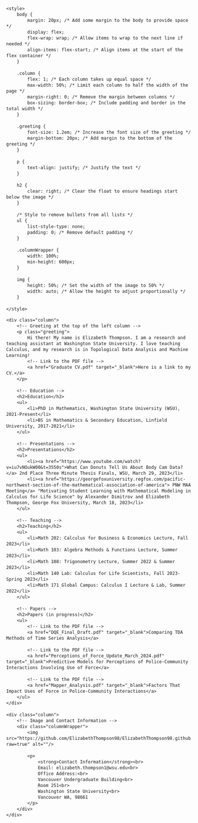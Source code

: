<head>
    <meta charset="UTF-8">
    <meta name="viewport" content="width=device-width, initial-scale=1.0">
    <title>ElizabethThompson98</title>

    <style>
        body {
            margin: 20px; /* Add some margin to the body to provide space */
            display: flex;
            flex-wrap: wrap; /* Allow items to wrap to the next line if needed */
            align-items: flex-start; /* Align items at the start of the flex container */
        }

        .column {
            flex: 1; /* Each column takes up equal space */
            max-width: 50%; /* Limit each column to half the width of the page */
            margin-right: 0; /* Remove the margin between columns */
            box-sizing: border-box; /* Include padding and border in the total width */
        }

        .greeting {
            font-size: 1.2em; /* Increase the font size of the greeting */
            margin-bottom: 20px; /* Add margin to the bottom of the greeting */
        }      

        p {
            text-align: justify; /* Justify the text */
        }

        h2 {
            clear: right; /* Clear the float to ensure headings start below the image */
        }

        /* Style to remove bullets from all lists */
        ul {
            list-style-type: none;
            padding: 0; /* Remove default padding */
        }

        .columnWrapper {
            width: 100%;
            min-height: 600px;
        }
        
        img {
            height: 50%; /* Set the width of the image to 50% */
            width: auto; /* Allow the height to adjust proportionally */
        }
        
    </style>
</head>
<body>

    <div class="column">
        <!-- Greeting at the top of the left column -->
        <p class="greeting">
            Hi there! My name is Elizabeth Thompson. I am a research and teaching assistant at Washington State University. I love teaching Calculus, and my research is in Topological Data Analysis and Machine Learning!
            <!-- Link to the PDF file -->
            <a href="Graduate CV.pdf" target="_blank">Here is a link to my CV.</a>
        </p>

        <!-- Education -->
        <h2>Education</h2>
        <ul>
            <li>PhD in Mathematics, Washington State University (WSU), 2021-Present</li>
            <li>BS in Mathematics & Secondary Education, Linfield University, 2017-2021</li>
        </ul>

        <!-- Presentations -->
        <h2>Presentations</h2>
        <ul>
            <li><a href="https://www.youtube.com/watch?v=iu7vNOukW00&t=3550s">What Can Donuts Tell Us About Body Cam Data?</a> 2nd Place Three Minute Thesis Finals, WSU, March 29, 2023</li>        
            <li><a href="https://georgefoxuniversity.regfox.com/pacific-northwest-section-of-the-mathematical-association-of-america"> PNW MAA Meeting</a> "Motivating Student Learning with Mathematical Modeling in Calculus for Life Science" by Alexander Dimitrov and Elizabeth Thompson, George Fox University, March 18, 2023</li>
        </ul>

        <!-- Teaching -->
        <h2>Teaching</h2>
        <ul>
            <li>Math 202: Calculus for Business & Economics Lecture, Fall 2023</li>
            <li>Math 103: Algebra Methods & Functions Lecture, Summer 2023</li>
            <li>Math 108: Trigonometry Lecture, Summer 2022 & Summer 2023</li>
            <li>Math 140 Lab: Calculus for Life Scientists, Fall 2023-Spring 2023</li>
            <li>Math 171 Global Campus: Calculus I Lecture & Lab, Summer 2022</li>
        </ul>

        <!-- Papers -->
        <h2>Papers (in progress)</h2>
        <ul>
            <!-- Link to the PDF file -->
            <a href="DQE_Final_Draft.pdf" target="_blank">Comparing TDA Methods of Time Series Analysis</a>
            
            <!-- Link to the PDF file -->
            <a href="Perceptions_of_Force_Update_March_2024.pdf" target="_blank">Predictive Models for Perceptions of Police-Community Interactions Involving Use of Force</a>
            
            <!-- Link to the PDF file -->
            <a href="Mapper_Analysis.pdf" target="_blank">Factors That Impact Uses of Force in Police-Community Interactions</a>
        </ul>
    </div>

    <div class="column">
        <!-- Image and Contact Information -->
        <div class="columnWrapper">
            <img src="https://github.com/ElizabethThompson98/ElizabethThompson98.github.io/blob/main/Directory_Photo.jpg?raw=true" alt=""/>

            <p>
                <strong>Contact Information</strong><br>
                Email: elizabeth.thompson1@wsu.edu<br>
                Office Address:<br>
                Vancouver Undergraduate Building<br>
                Room 251<br>
                Washington State University<br>
                Vancouver WA, 98661
            </p>
        </div>
    </div>

</body>
</html>
